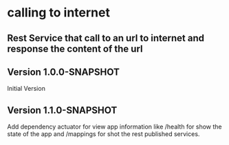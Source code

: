 # calling to internet

## Rest Service that call to an url to internet and response the content of the url

##  Version 1.0.0-SNAPSHOT

Initial Version

##  Version 1.1.0-SNAPSHOT

Add dependency actuator for view app information like /health for show the state of the app and /mappings for shot the rest published services.